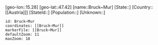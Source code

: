 ﻿---
location: [47.42,15.28]
mapzoom: [7,12] 
mapmarker: city 
type: City
tags:
- geo/City


SpocWebEntityId: 29371
isDeleted: false
confidential: public

---
[geo-lon::15.28]
[geo-lat::47.42]
[name::Bruck~Mur]
[State::]
[Country::[[Austria]]]
[StateId::]
[Population::]
[Unknown::]


```leaflet
id: Bruck~Mur
coordinates: [[Bruck~Mur]]
markerFile: [[Bruck~Mur]]
defaultZoom: 11 
maxZoom: 18
```
